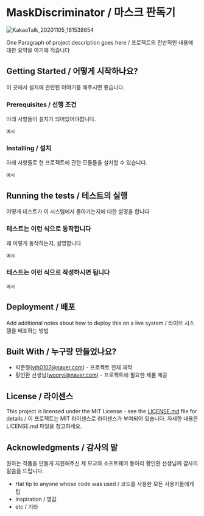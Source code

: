 # MaskDiscriminator / 마스크 판독기

![KakaoTalk_20201105_161538654](https://user-images.githubusercontent.com/66157320/98209661-a8045d80-1f82-11eb-9b71-858356d9527b.jpg)


One Paragraph of project description goes here / 프로젝트의 전반적인 내용에 대한 요약을 여기에 적습니다

## Getting Started / 어떻게 시작하나요?

이 곳에서 설치에 관련된 이야기를 해주시면 좋습니다.

### Prerequisites / 선행 조건

아래 사항들이 설치가 되어있어야합니다.

```
예시
```

### Installing / 설치

아래 사항들로 현 프로젝트에 관한 모듈들을 설치할 수 있습니다.

```
예시
```

## Running the tests / 테스트의 실행

어떻게 테스트가 이 시스템에서 돌아가는지에 대한 설명을 합니다

### 테스트는 이런 식으로 동작합니다

왜 이렇게 동작하는지, 설명합니다

```
예시
```

### 테스트는 이런 식으로 작성하시면 됩니다

```
예시
```

## Deployment / 배포

Add additional notes about how to deploy this on a live system / 라이브 시스템을 배포하는 방법

## Built With / 누구랑 만들었나요?

* 박준형(vjh0107@naver.com) - 프로젝트 전체 제작
* 황인환 선생님(wooryi@naver.com) - 프로젝트에 필요한 제품 제공

## License / 라이센스

This project is licensed under the MIT License - see the [LICENSE.md](https://https://github.com/vjh0107/MaskDiscriminator/blob/main/LICENSE) file for details / 이 프로젝트는 MIT 라이센스로 라이센스가 부여되어 있습니다. 자세한 내용은 LICENSE.md 파일을 참고하세요.

## Acknowledgments / 감사의 말

원하는 작품을 만들게 지원해주신 제 모교와 소프트웨어 동아리 황인환 선생님께 감사의 말씀을 드립니다.

* Hat tip to anyone whose code was used / 코드를 사용한 모든 사용자들에게 팁
* Inspiration / 영감
* etc / 기타
